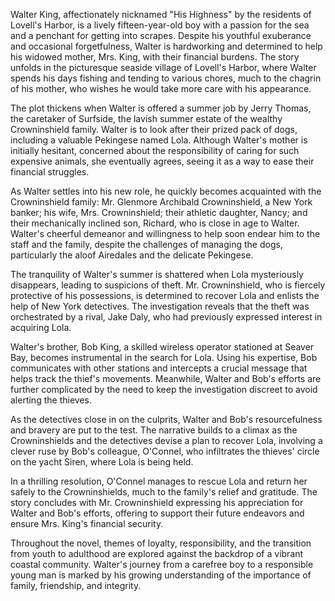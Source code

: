 Walter King, affectionately nicknamed "His Highness" by the residents of Lovell's Harbor, is a lively fifteen-year-old boy with a passion for the sea and a penchant for getting into scrapes. Despite his youthful exuberance and occasional forgetfulness, Walter is hardworking and determined to help his widowed mother, Mrs. King, with their financial burdens. The story unfolds in the picturesque seaside village of Lovell's Harbor, where Walter spends his days fishing and tending to various chores, much to the chagrin of his mother, who wishes he would take more care with his appearance.

The plot thickens when Walter is offered a summer job by Jerry Thomas, the caretaker of Surfside, the lavish summer estate of the wealthy Crowninshield family. Walter is to look after their prized pack of dogs, including a valuable Pekingese named Lola. Although Walter's mother is initially hesitant, concerned about the responsibility of caring for such expensive animals, she eventually agrees, seeing it as a way to ease their financial struggles.

As Walter settles into his new role, he quickly becomes acquainted with the Crowninshield family: Mr. Glenmore Archibald Crowninshield, a New York banker; his wife, Mrs. Crowninshield; their athletic daughter, Nancy; and their mechanically inclined son, Richard, who is close in age to Walter. Walter's cheerful demeanor and willingness to help soon endear him to the staff and the family, despite the challenges of managing the dogs, particularly the aloof Airedales and the delicate Pekingese.

The tranquility of Walter's summer is shattered when Lola mysteriously disappears, leading to suspicions of theft. Mr. Crowninshield, who is fiercely protective of his possessions, is determined to recover Lola and enlists the help of New York detectives. The investigation reveals that the theft was orchestrated by a rival, Jake Daly, who had previously expressed interest in acquiring Lola.

Walter's brother, Bob King, a skilled wireless operator stationed at Seaver Bay, becomes instrumental in the search for Lola. Using his expertise, Bob communicates with other stations and intercepts a crucial message that helps track the thief's movements. Meanwhile, Walter and Bob's efforts are further complicated by the need to keep the investigation discreet to avoid alerting the thieves.

As the detectives close in on the culprits, Walter and Bob's resourcefulness and bravery are put to the test. The narrative builds to a climax as the Crowninshields and the detectives devise a plan to recover Lola, involving a clever ruse by Bob's colleague, O'Connel, who infiltrates the thieves' circle on the yacht Siren, where Lola is being held.

In a thrilling resolution, O'Connel manages to rescue Lola and return her safely to the Crowninshields, much to the family's relief and gratitude. The story concludes with Mr. Crowninshield expressing his appreciation for Walter and Bob's efforts, offering to support their future endeavors and ensure Mrs. King's financial security.

Throughout the novel, themes of loyalty, responsibility, and the transition from youth to adulthood are explored against the backdrop of a vibrant coastal community. Walter's journey from a carefree boy to a responsible young man is marked by his growing understanding of the importance of family, friendship, and integrity.